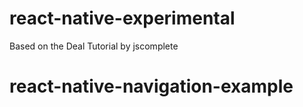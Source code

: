 # react-native-experimental
Based on the Deal Tutorial by jscomplete
# react-native-navigation-example
